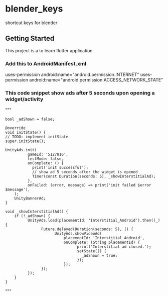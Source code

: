 # blender_keys

shortcut keys for blender

## Getting Started

This project is a to learn flutter application

### Add this to AndroidManifest.xml

uses-permission android:name="android.permission.INTERNET"
uses-permission android:name="android.permission.ACCESS_NETWORK_STATE" 


### This code snippet show ads after 5 seconds upon opening a widget/activity
"""

    bool _adShown = false;

    @override
    void initState() {
    // TODO: implement initState
    super.initState();

    UnityAds.init(
              gameId: '5127816',
              testMode: false,
              onComplete: () {
                print('init successful');
                // show ad 5 seconds after the widget is opened
                Timer(const Duration(seconds: 5), _showInterstitialAd);
              },
              onFailed: (error, message) => print('init failed $error $message'),
        );
        UnityBannerAd;
    }

    void _showInterstitialAd() {
        if (!_adShown) {
              UnityAds.load(placementId: 'Interstitial_Android').then((_) {
                    Future.delayed(Duration(seconds: 5), () {
                          UnityAds.showVideoAd(
                              placementId: 'Interstitial_Android',
                              onComplete: (String placementId) {
                                    print('Interstitial ad closed.');
                                    setState(() {
                                      _adShown = true;
                                    });
                              });
                    });
              });
        }
    }
"""